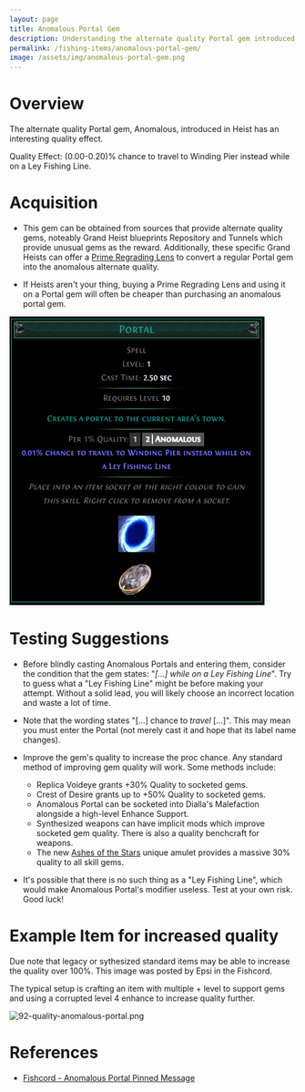 ```yaml
---
layout: page
title: Anomalous Portal Gem
description: Understanding the alternate quality Portal gem introduced in Heist league that references traveling to Winding Pier while on a Ley Fishing Line
permalink: /fishing-items/anomalous-portal-gem/
image: /assets/img/anomalous-portal-gem.png
---
```


<div class="img-container">
  <div class="left">

# Overview
The alternate quality Portal gem, Anomalous, introduced in Heist has an interesting quality effect.

Quality Effect: (0.00-0.20)% chance to travel to Winding Pier instead while on a Ley Fishing Line.

# Acquisition
- This gem can be obtained from sources that provide alternate quality gems, noteably Grand Heist blueprints Repository and Tunnels which provide unusual gems as the reward. Additionally, these specific Grand Heists can offer a [Prime Regrading Lens](https://www.poewiki.net/wiki/Prime_Regrading_Lens) to convert a regular Portal gem into the anomalous alternate quality.
- If Heists aren't your thing, buying a Prime Regrading Lens and using it on a Portal gem will often be cheaper than purchasing an anomalous portal gem. 

  </div>
  <div class="right">
    <img alt="Anomalous Portal Gem" src="/assets/img/anomalous-portal-gem.png">
  </div>
</div>

# Testing Suggestions

- Before blindly casting Anomalous Portals and entering them, consider the condition that the gem states: "_[...] while on a Ley Fishing Line_". Try to guess what a "Ley Fishing Line" might be before making your attempt. Without a solid lead, you will likely choose an incorrect location and waste a lot of time.

- Note that the wording states "[...] chance to _travel_ [...]". This may mean you must enter the Portal (not merely cast it and hope that its label name changes).

- Improve the gem's quality to increase the proc chance. Any standard method of improving gem quality will work. Some methods include:
  - Replica Voideye grants +30% Quality to socketed gems.
  - Crest of Desire grants up to +50% Quality to socketed gems.
  - Anomalous Portal can be socketed into Dialla's Malefaction alongside a high-level Enhance Support.
  - Synthesized weapons can have implicit mods which improve socketed gem quality. There is also a quality benchcraft for weapons.
  - The new [Ashes of the Stars](https://www.poewiki.net/wiki/Ashes_of_the_Stars) unique amulet provides a massive 30% quality to all skill gems.

- It's possible that there is no such thing as a "Ley Fishing Line", which would make Anomalous Portal's modifier useless. Test at your own risk. Good luck!

# Example Item for increased quality
Due note that legacy or sythesized standard items may be able to increase the quality over 100%. This image was posted by Epsi in the Fishcord.

The typical setup is crafting an item with multiple + level to support gems and using a corrupted level 4 enhance to increase quality further.

![92-quality-anomalous-portal.png](/92-quality-anomalous-portal.png)

# References
- [Fishcord - Anomalous Portal Pinned Message](https://discord.com/channels/670728065059651594/757389599331844126/757394795923636316)